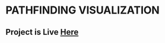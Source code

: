 # PATHFINDING VISUALIZATION
## Project is Live <a href="https://sorting-visualization.pages.dev/">Here</a>